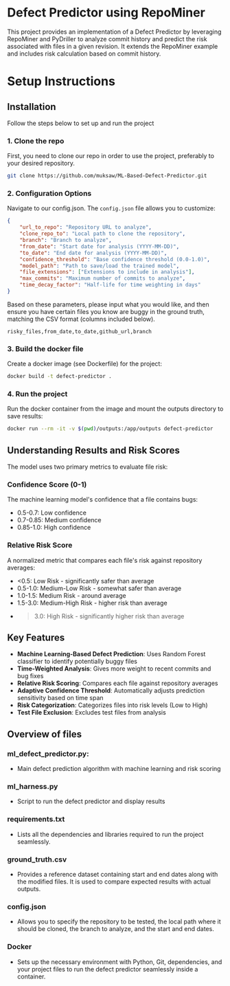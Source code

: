 # Defect Predictor using RepoMiner

This project provides an implementation of a Defect Predictor by leveraging RepoMiner and PyDriller to analyze commit history and predict the risk associated with files in a given revision. It extends the RepoMiner example and includes risk calculation based on commit history.

# Setup Instructions


## Installation
Follow the steps below to set up and run the project

### 1. Clone the repo
First, you need to clone our repo in order to use the project, preferably to your desired repository.

```bash
git clone https://github.com/muksaw/ML-Based-Defect-Predictor.git
```

### 2. Configuration Options
Navigate to our config.json.
The `config.json` file allows you to customize:

```json
{
    "url_to_repo": "Repository URL to analyze",
    "clone_repo_to": "Local path to clone the repository",
    "branch": "Branch to analyze",
    "from_date": "Start date for analysis (YYYY-MM-DD)",
    "to_date": "End date for analysis (YYYY-MM-DD)",
    "confidence_threshold": "Base confidence threshold (0.0-1.0)",
    "model_path": "Path to save/load the trained model",
    "file_extensions": ["Extensions to include in analysis"],
    "max_commits": "Maximum number of commits to analyze",
    "time_decay_factor": "Half-life for time weighting in days"
}
```
Based on these parameters, please input what you would like, and then ensure you have certain files you know are buggy in the ground truth, matching the CSV format (columns included below).
```csv
risky_files,from_date,to_date,github_url,branch
```


### 3. Build the docker file
Create a docker image (see Dockerfile) for the project: 
```bash
docker build -t defect-predictor .
```

### 4. Run the project
Run the docker container from the image and mount the outputs directory to save results:
```bash
docker run --rm -it -v $(pwd)/outputs:/app/outputs defect-predictor
```



## Understanding Results and Risk Scores

The model uses two primary metrics to evaluate file risk:

### Confidence Score (0-1)
The machine learning model's confidence that a file contains bugs:
- 0.5-0.7: Low confidence
- 0.7-0.85: Medium confidence
- 0.85-1.0: High confidence

### Relative Risk Score
A normalized metric that compares each file's risk against repository averages:
- <0.5: Low Risk - significantly safer than average
- 0.5-1.0: Medium-Low Risk - somewhat safer than average
- 1.0-1.5: Medium Risk - around average
- 1.5-3.0: Medium-High Risk - higher risk than average
- >3.0: High Risk - significantly higher risk than average


## Key Features

- **Machine Learning-Based Defect Prediction**: Uses Random Forest classifier to identify potentially buggy files
- **Time-Weighted Analysis**: Gives more weight to recent commits and bug fixes
- **Relative Risk Scoring**: Compares each file against repository averages
- **Adaptive Confidence Threshold**: Automatically adjusts prediction sensitivity based on time span
- **Risk Categorization**: Categorizes files into risk levels (Low to High)
- **Test File Exclusion**: Excludes test files from analysis


## Overview of files

  ### ml_defect_predictor.py:
  - Main defect prediction algorithm with machine learning and risk scoring
  
  ### ml_harness.py
  - Script to run the defect predictor and display results
  
  ### requirements.txt
  - Lists all the dependencies and libraries required to run the project seamlessly.
  
  ### ground_truth.csv
  - Provides a reference dataset containing start and end dates along with the modified files. It is used to compare expected results with actual outputs.
  
  ### config.json
  - Allows you to specify the repository to be tested, the local path where it should be cloned, the branch to analyze, and the start and end dates.
  
  ### Docker 
  - Sets up the necessary environment with Python, Git, dependencies, and your project files to run the defect predictor seamlessly inside a container.
